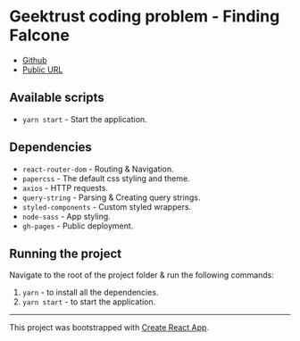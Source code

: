 # Geektrust coding problem - Finding Falcone
- [Github](https://github.com/318097/finding-falcone "Repo Link")
- [Public URL](https://318097.github.io/finding-falcone/#/home "Public URL")

## Available scripts
- `yarn start` - Start the application.

## Dependencies
- `react-router-dom` - Routing & Navigation.
- `papercss` - The default css styling and theme.
- `axios` - HTTP requests.
- `query-string` - Parsing & Creating query strings.
- `styled-components` - Custom styled wrappers.
- `node-sass` - App styling.
- `gh-pages` - Public deployment.

## Running the project

Navigate to the root of the project folder & run the following commands:

1. `yarn` - to install all the dependencies.
2. `yarn start` - to start the application.

---

This project was bootstrapped with [Create React App](https://github.com/facebook/create-react-app).